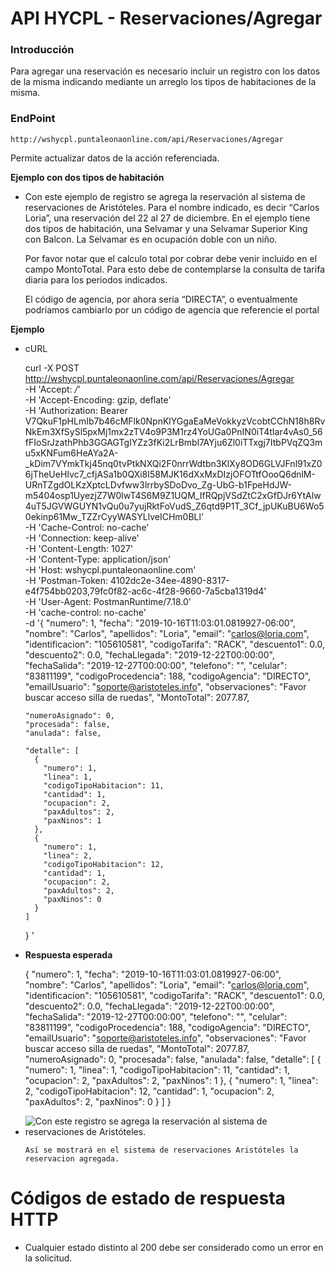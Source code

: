 # API HYCPL - Reservaciones/Agregar

### Introducción

Para agregar una reservación es necesario incluir un registro con los datos de la misma indicando mediante un arreglo los tipos de habitaciones de la misma.

### EndPoint
```
http://wshycpl.puntaleonaonline.com/api/Reservaciones/Agregar
```

Permite actualizar datos de la acción referenciada.

**Ejemplo con dos tipos de habitación**

- Con este ejemplo de registro se agrega la reservación al sistema de reservaciones de Aristóteles. Para el nombre indicado, es decir “Carlos Loria”, una reservación del 22 al 27 de diciembre. En el ejemplo tiene dos tipos de habitación, una Selvamar y una Selvamar Superior King con Balcon. La Selvamar es en ocupación doble con un niño.  

  Por favor notar que el calculo total por cobrar debe venir incluido en el campo MontoTotal. Para esto debe de contemplarse la consulta de tarifa diaria para los periodos indicados.

  El código de agencia, por ahora sería “DIRECTA”, o eventualmente podríamos cambiarlo por un código de agencia que referencie el portal

**Ejemplo**

- cURL


    curl -X POST \
      http://wshycpl.puntaleonaonline.com/api/Reservaciones/Agregar \
      -H 'Accept: */*' \
      -H 'Accept-Encoding: gzip, deflate' \
      -H 'Authorization: Bearer V7QkuF1pHLmIb7b46cMFlk0NpnKlYGgaEaMeVokkyzVcobtCChN18h8RvNkEm3XfSySl5pxMj1mx2zTV4o9P3M1rz4YoUGa0PnIN0iT4tIar4vAs0_56fFIoSrJzathPhb3GGAGTgIYZz3fKi2LrBmbl7AYju6Zl0iTTxgj7ItbPVqZQ3mu5xKNFum6HeAYa2A-_kDim7VYmkTkj45nq0tvPtkNXQi2F0nrrWdtbn3KlXy8OD6GLVJFnl91xZ06jTheUeHIvc7_cfjASa1b0QXi8I58MJK16dXxMxDIzjOFOTtfOooQ6dnlM-URnTZgdOLKzXptcLDvfww3lrrbySDoDvo_Zg-UbG-b1FpeHdJW-m5404osp1UyezjZ7W0lwT4S6M9Z1UQM_IfRQpjVSdZtC2xGfDJr6YtAlw4uT5JGVWGUYN1vQu0u7yujRktFoVudS_Z6qtd9P1T_3Cf_jpUKuBU6Wo50ekinp61Mw_TZZrCyyWASYLlveICHm0BLl' \
      -H 'Cache-Control: no-cache' \
      -H 'Connection: keep-alive' \
      -H 'Content-Length: 1027' \
      -H 'Content-Type: application/json' \
      -H 'Host: wshycpl.puntaleonaonline.com' \
      -H 'Postman-Token: 4102dc2e-34ee-4890-8317-e4f754bb0203,79fc0f82-ac6c-4f28-9660-7a5cba1319d4' \
      -H 'User-Agent: PostmanRuntime/7.18.0' \
      -H 'cache-control: no-cache' \
      -d '{
      "numero": 1,
      "fecha": "2019-10-16T11:03:01.0819927-06:00",
      "nombre": "Carlos",
      "apellidos": "Loria",
      "email": "carlos@loria.com",
      "identificacion": "105610581",
      "codigoTarifa": "RACK",
      "descuento1": 0.0,
      "descuento2": 0.0,
      "fechaLlegada": "2019-12-22T00:00:00",
      "fechaSalida":  "2019-12-27T00:00:00",
      "telefono": "",
      "celular": "83811199",
      "codigoProcedencia": 188,
      "codigoAgencia": "DIRECTO",
      "emailUsuario": "soporte@aristoteles.info",
      "observaciones": "Favor buscar acceso silla de ruedas",
      "MontoTotal": 2077.87,
    
      "numeroAsignado": 0,
      "procesada": false,
      "anulada": false,
    
      "detalle": [
        {
          "numero": 1,
          "linea": 1,
          "codigoTipoHabitacion": 11,
          "cantidad": 1,
          "ocupacion": 2,
          "paxAdultos": 2,
          "paxNinos": 1
        },
        {
          "numero": 1,
          "linea": 2,
          "codigoTipoHabitacion": 12,
          "cantidad": 1,
          "ocupacion": 2,
          "paxAdultos": 2,
          "paxNinos": 0
        }
      ]
    }
    '


- **Respuesta esperada**


    {
        "numero": 1,
        "fecha": "2019-10-16T11:03:01.0819927-06:00",
        "nombre": "Carlos",
        "apellidos": "Loria",
        "email": "carlos@loria.com",
        "identificacion": "105610581",
        "codigoTarifa": "RACK",
        "descuento1": 0.0,
        "descuento2": 0.0,
        "fechaLlegada": "2019-12-22T00:00:00",
        "fechaSalida": "2019-12-27T00:00:00",
        "telefono": "",
        "celular": "83811199",
        "codigoProcedencia": 188,
        "codigoAgencia": "DIRECTO",
        "emailUsuario": "soporte@aristoteles.info",
        "observaciones": "Favor buscar acceso silla de ruedas",
        "MontoTotal": 2077.87,
        "numeroAsignado": 0,
        "procesada": false,
        "anulada": false,
        "detalle": [
            {
                "numero": 1,
                "linea": 1,
                "codigoTipoHabitacion": 11,
                "cantidad": 1,
                "ocupacion": 2,
                "paxAdultos": 2,
                "paxNinos": 1
            },
            {
                "numero": 1,
                "linea": 2,
                "codigoTipoHabitacion": 12,
                "cantidad": 1,
                "ocupacion": 2,
                "paxAdultos": 2,
                "paxNinos": 0
            }
        ]
    }



- ![Con este registro se agrega la reservación al sistema de reservaciones de Aristóteles.  ](D:\DocumentacionesWSHYCPL\ReservaPruebas.PNG)

  ```
  Así se mostrará en el sistema de reservaciones Aristóteles la reservacion agregada.
  ```

  

# Códigos de estado de respuesta HTTP

- Cualquier estado distinto al 200 debe ser considerado como un error en la solicitud.
